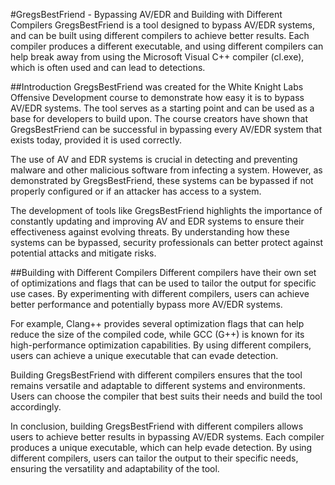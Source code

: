 #GregsBestFriend - Bypassing AV/EDR and Building with Different Compilers
GregsBestFriend is a tool designed to bypass AV/EDR systems, and can be built using different compilers to achieve better results. Each compiler produces a different executable, and using different compilers can help break away from using the Microsoft Visual C++ compiler (cl.exe), which is often used and can lead to detections.

##Introduction
GregsBestFriend was created for the White Knight Labs Offensive Development course to demonstrate how easy it is to bypass AV/EDR systems. The tool serves as a starting point and can be used as a base for developers to build upon. The course creators have shown that GregsBestFriend can be successful in bypassing every AV/EDR system that exists today, provided it is used correctly.

The use of AV and EDR systems is crucial in detecting and preventing malware and other malicious software from infecting a system. However, as demonstrated by GregsBestFriend, these systems can be bypassed if not properly configured or if an attacker has access to a system.

The development of tools like GregsBestFriend highlights the importance of constantly updating and improving AV and EDR systems to ensure their effectiveness against evolving threats. By understanding how these systems can be bypassed, security professionals can better protect against potential attacks and mitigate risks.

##Building with Different Compilers
Different compilers have their own set of optimizations and flags that can be used to tailor the output for specific use cases. By experimenting with different compilers, users can achieve better performance and potentially bypass more AV/EDR systems.

For example, Clang++ provides several optimization flags that can help reduce the size of the compiled code, while GCC (G++) is known for its high-performance optimization capabilities. By using different compilers, users can achieve a unique executable that can evade detection.

Building GregsBestFriend with different compilers ensures that the tool remains versatile and adaptable to different systems and environments. Users can choose the compiler that best suits their needs and build the tool accordingly.

In conclusion, building GregsBestFriend with different compilers allows users to achieve better results in bypassing AV/EDR systems. Each compiler produces a unique executable, which can help evade detection. By using different compilers, users can tailor the output to their specific needs, ensuring the versatility and adaptability of the tool.
